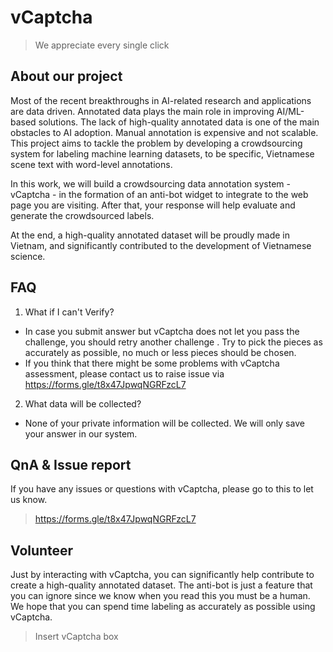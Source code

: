 # vCaptcha
> We appreciate every single click

## About our project
Most of the recent breakthroughs in AI-related research and applications are data driven. Annotated data plays the main role in improving AI/ML-based solutions. The lack of high-quality annotated data is one of the main obstacles to AI adoption. Manual annotation is expensive and not scalable. This project aims to tackle the problem by developing a crowdsourcing system for labeling machine learning datasets, to be specific, Vietnamese scene text with word-level annotations.

In this work, we will build a crowdsourcing data annotation system - vCaptcha - in the formation of an anti-bot widget to integrate to the web page you are visiting. After that, your response will help evaluate and generate the crowdsourced labels.

At the end, a high-quality annotated dataset will be proudly made in Vietnam, and significantly contributed to the development of Vietnamese science.

## FAQ
1. What if I can't Verify?
- In case you submit answer but vCaptcha does not let you pass the challenge, you should retry another challenge . Try to pick the pieces as accurately as possible, no much or less pieces should be chosen.
- If you think that there might be some problems with vCaptcha assessment, please contact us to raise issue via <https://forms.gle/t8x47JpwqNGRFzcL7>
2. What data will be collected?
- None of your private information will be collected. We will only save your answer in our system.

## QnA & Issue report
If you have any issues or questions with vCaptcha, please go to this <link> to let us know.
> https://forms.gle/t8x47JpwqNGRFzcL7

## Volunteer
Just by interacting with vCaptcha, you can significantly help contribute to create a high-quality annotated dataset. The anti-bot is just a feature that you can ignore since we know when you read this you must be a human. We hope that you can spend time labeling as accurately as possible using vCaptcha.
> Insert vCaptcha box
